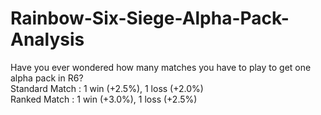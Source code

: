 # Rainbow-Six-Siege-Alpha-Pack-Analysis
Have you ever wondered how many matches you have to play to get one alpha pack in R6? <br />
Standard Match : 1 win (+2.5%), 1 loss (+2.0%) <br />
Ranked Match   : 1 win (+3.0%), 1 loss (+2.5%) <br />
